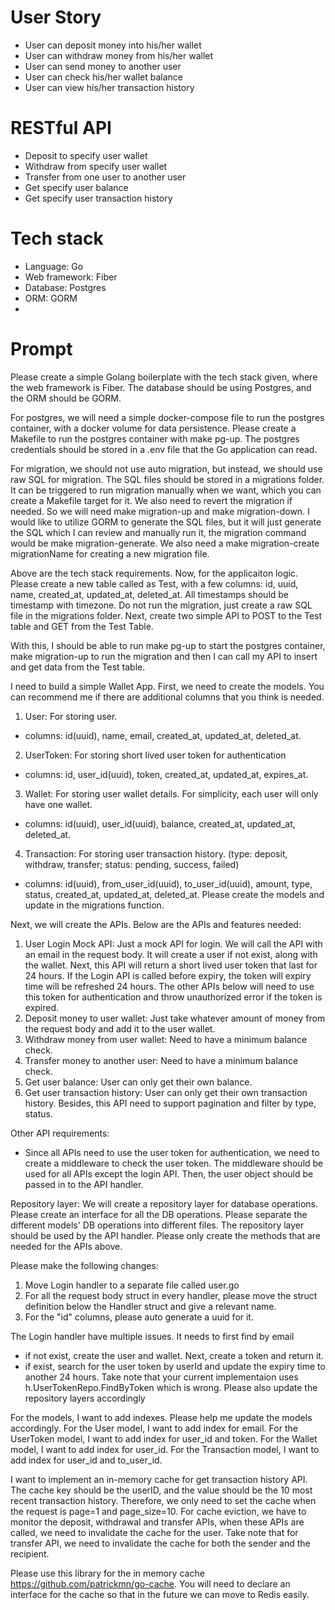 # User Story
- User can deposit money into his/her wallet
- User can withdraw money from his/her wallet
- User can send money to another user
- User can check his/her wallet balance
- User can view his/her transaction history

# RESTful API
- Deposit to specify user wallet
- Withdraw from specify user wallet
- Transfer from one user to another user
- Get specify user balance
- Get specify user transaction history

# Tech stack
- Language: Go
- Web framework: Fiber
- Database: Postgres
- ORM: GORM
- 


# Prompt
Please create a simple Golang boilerplate with the tech stack given, where the web framework is Fiber. The database should be using Postgres, and the ORM should be GORM.

For postgres, we will need a simple docker-compose file to run the postgres container, with a docker volume for data persistence. Please create a Makefile to run the postgres container with make pg-up.
The postgres credentials should be stored in a .env file that the Go application can read.

For migration, we should not use auto migration, but instead, we should use raw SQL for migration. The SQL files should be stored in a migrations folder. It can be triggered to run migration manually when we want, which you can create a Makefile target for it. 
We also need to revert the migration if needed. So we will need make migration-up and make migration-down.
I would like to utilize GORM to generate the SQL files, but it will just generate the SQL which I can review and manually run it, the migration command would be make migration-generate.
We also need a make migration-create migrationName for creating a new migration file.

Above are the tech stack requirements.
Now, for the applicaiton logic. 
Please create a new table called as Test, with a few columns: id, uuid, name, created_at, updated_at, deleted_at. 
All timestamps should be timestamp with timezone.
Do not run the migration, just create a raw SQL file in the migrations folder. 
Next, create two simple API to POST to the Test table and GET from the Test Table.

With this, I should be able to run make pg-up to start the postgres container, make migration-up to run the migration and then I can call my API to insert and get data from the Test table.


I need to build a simple Wallet App.
First, we need to create the models. You can recommend me if there are additional columns that you think is needed.
1. User: For storing user. 
- columns: id(uuid), name, email, created_at, updated_at, deleted_at. 
2. UserToken: For storing short lived user token for authentication
- columns: id, user_id(uuid), token, created_at, updated_at, expires_at. 
3. Wallet: For storing user wallet details. For simplicity, each user will only have one wallet.
- columns: id(uuid), user_id(uuid), balance, created_at, updated_at, deleted_at. 
4. Transaction: For storing user transaction history. (type: deposit, withdraw, transfer; status: pending, success, failed)
- columns: id(uuid), from_user_id(uuid), to_user_id(uuid), amount, type, status, created_at, updated_at, deleted_at. 
Please create the models and update in the migrations function.

Next, we will create the APIs. Below are the APIs and features needed:
1. User Login Mock API: Just a mock API for login. We will call the API with an email in the request body. It will create a user if not exist, along with the wallet. Next, this API will return a short lived user token that last for 24 hours. If the Login API is called before expiry, the token will expiry time will be refreshed 24 hours. The other APIs below will need to use this token for authentication and throw unauthorized error if the token is expired.
2. Deposit money to user wallet: Just take whatever amount of money from the request body and add it to the user wallet.
3. Withdraw money from user wallet: Need to have a minimum balance check.
4. Transfer money to another user: Need to have a minimum balance check.
5. Get user balance: User can only get their own balance.
6. Get user transaction history: User can only get their own transaction history. Besides, this API need to support pagination and filter by type, status.

Other API requirements:
- Since all APIs need to use the user token for authentication, we need to create a middleware to check the user token. The middleware should be used for all APIs except the login API. Then, the user object should be passed in to the API handler.


Repository layer:
We will create a repository layer for database operations. Please create an interface for all the DB operations. Please separate the different models' DB operations into different files. The repository layer should be used by the API handler.
Please only create the methods that are needed for the APIs above.

Please make the following changes:
1. Move Login handler to a separate file called user.go
2. For all the request body struct in every handler, please move the struct definition below the Handler struct and give a relevant name.
3. For the "id" columns, please auto generate a uuid for it.

The Login handler have multiple issues.
It needs to first find by email
- if not exist, create the user and wallet. Next, create a token and return it.
- if exist, search for the user token by userId and update the expiry time to another 24 hours.
 Take note that your current implementaion uses h.UserTokenRepo.FindByToken which is wrong. Please also update the repository layers accordingly


For the models, I want to add indexes. Please help me update the models accordingly.
For the User model, I want to add index for email.
For the UserToken model, I want to add index for user_id and token.
For the Wallet model, I want to add index for user_id.
For the Transaction model, I want to add index for user_id and to_user_id.

I want to implement an in-memory cache for get transaction history API.
The cache key should be the userID, and the value should be the 10 most recent transaction history.
Therefore, we only need to set the cache when the request is page=1 and page_size=10.
For cache eviction, we have to monitor the deposit, withdrawal and transfer APIs, when these APIs are called, we need to invalidate the cache for the user. Take note that for transfer API, we need to invalidate the cache for both the sender and the recipient.

Please use this library for the in memory cache https://github.com/patrickmn/go-cache. You will need to declare an interface for the cache so that in the future we can move to Redis easily.